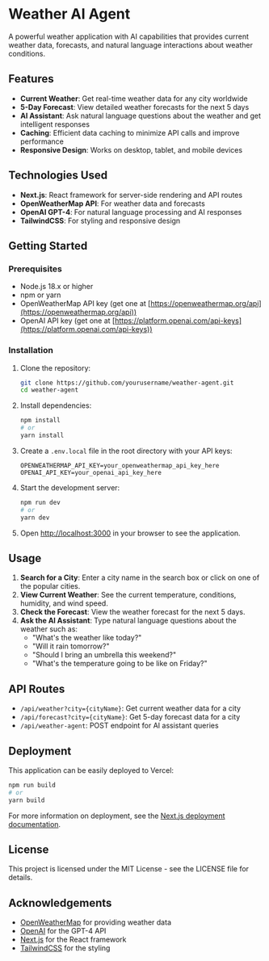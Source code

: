 # Weather AI Agent

A powerful weather application with AI capabilities that provides current weather data, forecasts, and natural language interactions about weather conditions.

## Features

- **Current Weather**: Get real-time weather data for any city worldwide
- **5-Day Forecast**: View detailed weather forecasts for the next 5 days
- **AI Assistant**: Ask natural language questions about the weather and get intelligent responses
- **Caching**: Efficient data caching to minimize API calls and improve performance
- **Responsive Design**: Works on desktop, tablet, and mobile devices

## Technologies Used

- **Next.js**: React framework for server-side rendering and API routes
- **OpenWeatherMap API**: For weather data and forecasts
- **OpenAI GPT-4**: For natural language processing and AI responses
- **TailwindCSS**: For styling and responsive design

## Getting Started

### Prerequisites

- Node.js 18.x or higher
- npm or yarn
- OpenWeatherMap API key (get one at [https://openweathermap.org/api](https://openweathermap.org/api))
- OpenAI API key (get one at [https://platform.openai.com/api-keys](https://platform.openai.com/api-keys))

### Installation

1. Clone the repository:

   ```bash
   git clone https://github.com/yourusername/weather-agent.git
   cd weather-agent
   ```

2. Install dependencies:

   ```bash
   npm install
   # or
   yarn install
   ```

3. Create a `.env.local` file in the root directory with your API keys:

   ```
   OPENWEATHERMAP_API_KEY=your_openweathermap_api_key_here
   OPENAI_API_KEY=your_openai_api_key_here
   ```

4. Start the development server:

   ```bash
   npm run dev
   # or
   yarn dev
   ```

5. Open [http://localhost:3000](http://localhost:3000) in your browser to see the application.

## Usage

1. **Search for a City**: Enter a city name in the search box or click on one of the popular cities.
2. **View Current Weather**: See the current temperature, conditions, humidity, and wind speed.
3. **Check the Forecast**: View the weather forecast for the next 5 days.
4. **Ask the AI Assistant**: Type natural language questions about the weather such as:
   - "What's the weather like today?"
   - "Will it rain tomorrow?"
   - "Should I bring an umbrella this weekend?"
   - "What's the temperature going to be like on Friday?"

## API Routes

- `/api/weather?city={cityName}`: Get current weather data for a city
- `/api/forecast?city={cityName}`: Get 5-day forecast data for a city
- `/api/weather-agent`: POST endpoint for AI assistant queries

## Deployment

This application can be easily deployed to Vercel:

```bash
npm run build
# or
yarn build
```

For more information on deployment, see the [Next.js deployment documentation](https://nextjs.org/docs/deployment).

## License

This project is licensed under the MIT License - see the LICENSE file for details.

## Acknowledgements

- [OpenWeatherMap](https://openweathermap.org/) for providing weather data
- [OpenAI](https://openai.com/) for the GPT-4 API
- [Next.js](https://nextjs.org/) for the React framework
- [TailwindCSS](https://tailwindcss.com/) for the styling
